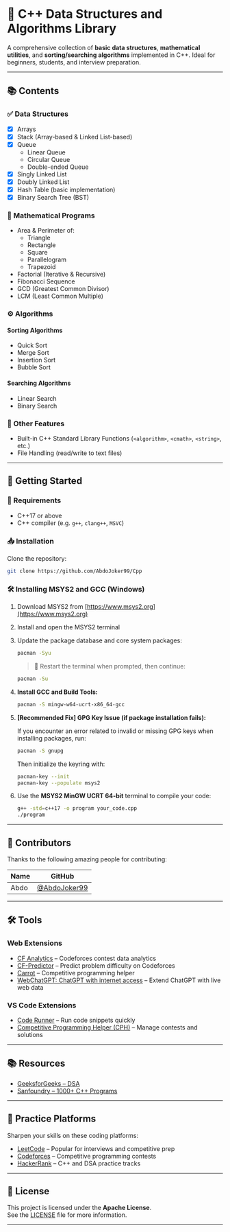 # 📘 C++ Data Structures and Algorithms Library

A comprehensive collection of **basic data structures**, **mathematical utilities**, and **sorting/searching algorithms** implemented in C++. Ideal for beginners, students, and interview preparation.

---

## 📚 Contents

### ✅ Data Structures

- [x] Arrays  
- [x] Stack (Array-based & Linked List-based)  
- [x] Queue  
  - Linear Queue  
  - Circular Queue  
  - Double-ended Queue  
- [x] Singly Linked List  
- [x] Doubly Linked List  
- [x] Hash Table (basic implementation)  
- [x] Binary Search Tree (BST)  

### 🔢 Mathematical Programs

- Area & Perimeter of:
  - Triangle
  - Rectangle
  - Square
  - Parallelogram
  - Trapezoid
- Factorial (Iterative & Recursive)
- Fibonacci Sequence
- GCD (Greatest Common Divisor)
- LCM (Least Common Multiple)

### ⚙️ Algorithms

#### Sorting Algorithms

- Quick Sort  
- Merge Sort  
- Insertion Sort  
- Bubble Sort  

#### Searching Algorithms

- Linear Search  
- Binary Search  

### 🧰 Other Features

- Built-in C++ Standard Library Functions (`<algorithm>`, `<cmath>`, `<string>`, etc.)  
- File Handling (read/write to text files)  

---

## 🚀 Getting Started

### 🔧 Requirements

- C++17 or above  
- C++ compiler (e.g. `g++`, `clang++`, `MSVC`)  

### 📥 Installation

Clone the repository:

```bash
git clone https://github.com/AbdoJoker99/Cpp
```

### 🛠️ Installing MSYS2 and GCC (Windows)

1. Download MSYS2 from [https://www.msys2.org](https://www.msys2.org)  
2. Install and open the MSYS2 terminal  
3. Update the package database and core system packages:

    ```bash
    pacman -Syu
    ```

    > 🔁 Restart the terminal when prompted, then continue:

    ```bash
    pacman -Su
    ```

4. **Install GCC and Build Tools:**

    ```bash
    pacman -S mingw-w64-ucrt-x86_64-gcc
    ```

5. **[Recommended Fix] GPG Key Issue (if package installation fails):**

    If you encounter an error related to invalid or missing GPG keys when installing packages, run:

    ```bash
    pacman -S gnupg
    ```

    Then initialize the keyring with:

    ```bash
    pacman-key --init
    pacman-key --populate msys2
    ```

6. Use the **MSYS2 MinGW UCRT 64-bit** terminal to compile your code:

    ```bash
    g++ -std=c++17 -o program your_code.cpp
    ./program
    ```

---

## 👥 Contributors

Thanks to the following amazing people for contributing:

| Name | GitHub |
|------|--------|
| Abdo | [@AbdoJoker99](https://github.com/AbdoJoker99) |

---

## 🛠️ Tools

### Web Extensions

- [CF Analytics](https://chrome.google.com/webstore/detail/cf-analytics/extension-id) – Codeforces contest data analytics  
- [CF-Predictor](https://chrome.google.com/webstore/detail/cf-predictor/extension-id) – Predict problem difficulty on Codeforces  
- [Carrot](https://chrome.google.com/webstore/detail/carrot/extension-id) – Competitive programming helper  
- [WebChatGPT: ChatGPT with internet access](https://chrome.google.com/webstore/detail/webchatgpt-chatgpt-with-inte/extension-id) – Extend ChatGPT with live web data  

### VS Code Extensions

- [Code Runner](https://marketplace.visualstudio.com/items?itemName=formulahendry.code-runner) – Run code snippets quickly  
- [Competitive Programming Helper (CPH)](https://marketplace.visualstudio.com/items?itemName=competitive-programming-helper.cph) – Manage contests and solutions  

---

## 📚 Resources

- [GeeksforGeeks – DSA](https://www.geeksforgeeks.org/data-structures/)  
- [Sanfoundry – 1000+ C++ Programs](https://www.sanfoundry.com/cpp-programs/)  

---

## 🧪 Practice Platforms

Sharpen your skills on these coding platforms:

- [LeetCode](https://leetcode.com/) – Popular for interviews and competitive prep  
- [Codeforces](https://codeforces.com/) – Competitive programming contests  
- [HackerRank](https://www.hackerrank.com/domains/tutorials/10-days-of-cpp) – C++ and DSA practice tracks  

---

## 📄 License

This project is licensed under the **Apache License**.  
See the [LICENSE](LICENSE) file for more information.

---


